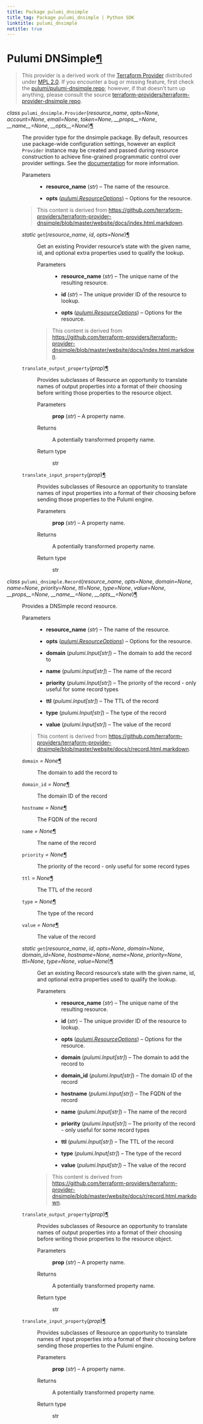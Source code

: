```yaml
---
title: Package pulumi_dnsimple
title_tag: Package pulumi_dnsimple | Python SDK
linktitle: pulumi_dnsimple
notitle: true
---
```


<div class="section" id="pulumi-dnsimple">
<h1>Pulumi DNSimple<a class="headerlink" href="#pulumi-dnsimple" title="Permalink to this headline">¶</a></h1>
<blockquote>
<div><p>This provider is a derived work of the <a class="reference external" href="https://github.com/terraform-providers/terraform-provider-dnsimple">Terraform Provider</a> distributed under
<a class="reference external" href="https://www.mozilla.org/en-US/MPL/2.0/">MPL 2.0</a>. If you encounter a bug or missing feature, first check the
<a class="reference external" href="https://github.com/pulumi/pulumi-dnsimple/issues">pulumi/pulumi-dnsimple repo</a>; however, if that doesn’t turn up
anything, please consult the source <a class="reference external" href="https://github.com/terraform-providers/terraform-provider-dnsimple/issues">terraform-providers/terraform-provider-dnsimple repo</a>.</p>
</div></blockquote>
<span class="target" id="module-pulumi_dnsimple"></span><dl class="class">
<dt id="pulumi_dnsimple.Provider">
<em class="property">class </em><code class="sig-prename descclassname">pulumi_dnsimple.</code><code class="sig-name descname">Provider</code><span class="sig-paren">(</span><em class="sig-param">resource_name</em>, <em class="sig-param">opts=None</em>, <em class="sig-param">account=None</em>, <em class="sig-param">email=None</em>, <em class="sig-param">token=None</em>, <em class="sig-param">__props__=None</em>, <em class="sig-param">__name__=None</em>, <em class="sig-param">__opts__=None</em><span class="sig-paren">)</span><a class="headerlink" href="#pulumi_dnsimple.Provider" title="Permalink to this definition">¶</a></dt>
<dd><p>The provider type for the dnsimple package. By default, resources use package-wide configuration
settings, however an explicit <code class="docutils literal notranslate"><span class="pre">Provider</span></code> instance may be created and passed during resource
construction to achieve fine-grained programmatic control over provider settings. See the
<a class="reference external" href="https://www.pulumi.com/docs/reference/programming-model/#providers">documentation</a> for more information.</p>
<dl class="field-list simple">
<dt class="field-odd">Parameters</dt>
<dd class="field-odd"><ul class="simple">
<li><p><strong>resource_name</strong> (<em>str</em>) – The name of the resource.</p></li>
<li><p><strong>opts</strong> (<a class="reference internal" href="../pulumi/#pulumi.ResourceOptions" title="pulumi.ResourceOptions"><em>pulumi.ResourceOptions</em></a>) – Options for the resource.</p></li>
</ul>
</dd>
</dl>
<blockquote>
<div><p>This content is derived from <a class="reference external" href="https://github.com/terraform-providers/terraform-provider-dnsimple/blob/master/website/docs/index.html.markdown">https://github.com/terraform-providers/terraform-provider-dnsimple/blob/master/website/docs/index.html.markdown</a>.</p>
</div></blockquote>
<dl class="method">
<dt id="pulumi_dnsimple.Provider.get">
<em class="property">static </em><code class="sig-name descname">get</code><span class="sig-paren">(</span><em class="sig-param">resource_name</em>, <em class="sig-param">id</em>, <em class="sig-param">opts=None</em><span class="sig-paren">)</span><a class="headerlink" href="#pulumi_dnsimple.Provider.get" title="Permalink to this definition">¶</a></dt>
<dd><p>Get an existing Provider resource’s state with the given name, id, and optional extra
properties used to qualify the lookup.</p>
<dl class="field-list simple">
<dt class="field-odd">Parameters</dt>
<dd class="field-odd"><ul class="simple">
<li><p><strong>resource_name</strong> (<em>str</em>) – The unique name of the resulting resource.</p></li>
<li><p><strong>id</strong> (<em>str</em>) – The unique provider ID of the resource to lookup.</p></li>
<li><p><strong>opts</strong> (<a class="reference internal" href="../pulumi/#pulumi.ResourceOptions" title="pulumi.ResourceOptions"><em>pulumi.ResourceOptions</em></a>) – Options for the resource.</p></li>
</ul>
</dd>
</dl>
<blockquote>
<div><p>This content is derived from <a class="reference external" href="https://github.com/terraform-providers/terraform-provider-dnsimple/blob/master/website/docs/index.html.markdown">https://github.com/terraform-providers/terraform-provider-dnsimple/blob/master/website/docs/index.html.markdown</a>.</p>
</div></blockquote>
</dd></dl>

<dl class="method">
<dt id="pulumi_dnsimple.Provider.translate_output_property">
<code class="sig-name descname">translate_output_property</code><span class="sig-paren">(</span><em class="sig-param">prop</em><span class="sig-paren">)</span><a class="headerlink" href="#pulumi_dnsimple.Provider.translate_output_property" title="Permalink to this definition">¶</a></dt>
<dd><p>Provides subclasses of Resource an opportunity to translate names of output properties
into a format of their choosing before writing those properties to the resource object.</p>
<dl class="field-list simple">
<dt class="field-odd">Parameters</dt>
<dd class="field-odd"><p><strong>prop</strong> (<em>str</em>) – A property name.</p>
</dd>
<dt class="field-even">Returns</dt>
<dd class="field-even"><p>A potentially transformed property name.</p>
</dd>
<dt class="field-odd">Return type</dt>
<dd class="field-odd"><p>str</p>
</dd>
</dl>
</dd></dl>

<dl class="method">
<dt id="pulumi_dnsimple.Provider.translate_input_property">
<code class="sig-name descname">translate_input_property</code><span class="sig-paren">(</span><em class="sig-param">prop</em><span class="sig-paren">)</span><a class="headerlink" href="#pulumi_dnsimple.Provider.translate_input_property" title="Permalink to this definition">¶</a></dt>
<dd><p>Provides subclasses of Resource an opportunity to translate names of input properties into
a format of their choosing before sending those properties to the Pulumi engine.</p>
<dl class="field-list simple">
<dt class="field-odd">Parameters</dt>
<dd class="field-odd"><p><strong>prop</strong> (<em>str</em>) – A property name.</p>
</dd>
<dt class="field-even">Returns</dt>
<dd class="field-even"><p>A potentially transformed property name.</p>
</dd>
<dt class="field-odd">Return type</dt>
<dd class="field-odd"><p>str</p>
</dd>
</dl>
</dd></dl>

</dd></dl>

<dl class="class">
<dt id="pulumi_dnsimple.Record">
<em class="property">class </em><code class="sig-prename descclassname">pulumi_dnsimple.</code><code class="sig-name descname">Record</code><span class="sig-paren">(</span><em class="sig-param">resource_name</em>, <em class="sig-param">opts=None</em>, <em class="sig-param">domain=None</em>, <em class="sig-param">name=None</em>, <em class="sig-param">priority=None</em>, <em class="sig-param">ttl=None</em>, <em class="sig-param">type=None</em>, <em class="sig-param">value=None</em>, <em class="sig-param">__props__=None</em>, <em class="sig-param">__name__=None</em>, <em class="sig-param">__opts__=None</em><span class="sig-paren">)</span><a class="headerlink" href="#pulumi_dnsimple.Record" title="Permalink to this definition">¶</a></dt>
<dd><p>Provides a DNSimple record resource.</p>
<dl class="field-list simple">
<dt class="field-odd">Parameters</dt>
<dd class="field-odd"><ul class="simple">
<li><p><strong>resource_name</strong> (<em>str</em>) – The name of the resource.</p></li>
<li><p><strong>opts</strong> (<a class="reference internal" href="../pulumi/#pulumi.ResourceOptions" title="pulumi.ResourceOptions"><em>pulumi.ResourceOptions</em></a>) – Options for the resource.</p></li>
<li><p><strong>domain</strong> (<em>pulumi.Input</em><em>[</em><em>str</em><em>]</em>) – The domain to add the record to</p></li>
<li><p><strong>name</strong> (<em>pulumi.Input</em><em>[</em><em>str</em><em>]</em>) – The name of the record</p></li>
<li><p><strong>priority</strong> (<em>pulumi.Input</em><em>[</em><em>str</em><em>]</em>) – The priority of the record - only useful for some record types</p></li>
<li><p><strong>ttl</strong> (<em>pulumi.Input</em><em>[</em><em>str</em><em>]</em>) – The TTL of the record</p></li>
<li><p><strong>type</strong> (<em>pulumi.Input</em><em>[</em><em>str</em><em>]</em>) – The type of the record</p></li>
<li><p><strong>value</strong> (<em>pulumi.Input</em><em>[</em><em>str</em><em>]</em>) – The value of the record</p></li>
</ul>
</dd>
</dl>
<blockquote>
<div><p>This content is derived from <a class="reference external" href="https://github.com/terraform-providers/terraform-provider-dnsimple/blob/master/website/docs/r/record.html.markdown">https://github.com/terraform-providers/terraform-provider-dnsimple/blob/master/website/docs/r/record.html.markdown</a>.</p>
</div></blockquote>
<dl class="attribute">
<dt id="pulumi_dnsimple.Record.domain">
<code class="sig-name descname">domain</code><em class="property"> = None</em><a class="headerlink" href="#pulumi_dnsimple.Record.domain" title="Permalink to this definition">¶</a></dt>
<dd><p>The domain to add the record to</p>
</dd></dl>

<dl class="attribute">
<dt id="pulumi_dnsimple.Record.domain_id">
<code class="sig-name descname">domain_id</code><em class="property"> = None</em><a class="headerlink" href="#pulumi_dnsimple.Record.domain_id" title="Permalink to this definition">¶</a></dt>
<dd><p>The domain ID of the record</p>
</dd></dl>

<dl class="attribute">
<dt id="pulumi_dnsimple.Record.hostname">
<code class="sig-name descname">hostname</code><em class="property"> = None</em><a class="headerlink" href="#pulumi_dnsimple.Record.hostname" title="Permalink to this definition">¶</a></dt>
<dd><p>The FQDN of the record</p>
</dd></dl>

<dl class="attribute">
<dt id="pulumi_dnsimple.Record.name">
<code class="sig-name descname">name</code><em class="property"> = None</em><a class="headerlink" href="#pulumi_dnsimple.Record.name" title="Permalink to this definition">¶</a></dt>
<dd><p>The name of the record</p>
</dd></dl>

<dl class="attribute">
<dt id="pulumi_dnsimple.Record.priority">
<code class="sig-name descname">priority</code><em class="property"> = None</em><a class="headerlink" href="#pulumi_dnsimple.Record.priority" title="Permalink to this definition">¶</a></dt>
<dd><p>The priority of the record - only useful for some record types</p>
</dd></dl>

<dl class="attribute">
<dt id="pulumi_dnsimple.Record.ttl">
<code class="sig-name descname">ttl</code><em class="property"> = None</em><a class="headerlink" href="#pulumi_dnsimple.Record.ttl" title="Permalink to this definition">¶</a></dt>
<dd><p>The TTL of the record</p>
</dd></dl>

<dl class="attribute">
<dt id="pulumi_dnsimple.Record.type">
<code class="sig-name descname">type</code><em class="property"> = None</em><a class="headerlink" href="#pulumi_dnsimple.Record.type" title="Permalink to this definition">¶</a></dt>
<dd><p>The type of the record</p>
</dd></dl>

<dl class="attribute">
<dt id="pulumi_dnsimple.Record.value">
<code class="sig-name descname">value</code><em class="property"> = None</em><a class="headerlink" href="#pulumi_dnsimple.Record.value" title="Permalink to this definition">¶</a></dt>
<dd><p>The value of the record</p>
</dd></dl>

<dl class="method">
<dt id="pulumi_dnsimple.Record.get">
<em class="property">static </em><code class="sig-name descname">get</code><span class="sig-paren">(</span><em class="sig-param">resource_name</em>, <em class="sig-param">id</em>, <em class="sig-param">opts=None</em>, <em class="sig-param">domain=None</em>, <em class="sig-param">domain_id=None</em>, <em class="sig-param">hostname=None</em>, <em class="sig-param">name=None</em>, <em class="sig-param">priority=None</em>, <em class="sig-param">ttl=None</em>, <em class="sig-param">type=None</em>, <em class="sig-param">value=None</em><span class="sig-paren">)</span><a class="headerlink" href="#pulumi_dnsimple.Record.get" title="Permalink to this definition">¶</a></dt>
<dd><p>Get an existing Record resource’s state with the given name, id, and optional extra
properties used to qualify the lookup.</p>
<dl class="field-list simple">
<dt class="field-odd">Parameters</dt>
<dd class="field-odd"><ul class="simple">
<li><p><strong>resource_name</strong> (<em>str</em>) – The unique name of the resulting resource.</p></li>
<li><p><strong>id</strong> (<em>str</em>) – The unique provider ID of the resource to lookup.</p></li>
<li><p><strong>opts</strong> (<a class="reference internal" href="../pulumi/#pulumi.ResourceOptions" title="pulumi.ResourceOptions"><em>pulumi.ResourceOptions</em></a>) – Options for the resource.</p></li>
<li><p><strong>domain</strong> (<em>pulumi.Input</em><em>[</em><em>str</em><em>]</em>) – The domain to add the record to</p></li>
<li><p><strong>domain_id</strong> (<em>pulumi.Input</em><em>[</em><em>str</em><em>]</em>) – The domain ID of the record</p></li>
<li><p><strong>hostname</strong> (<em>pulumi.Input</em><em>[</em><em>str</em><em>]</em>) – The FQDN of the record</p></li>
<li><p><strong>name</strong> (<em>pulumi.Input</em><em>[</em><em>str</em><em>]</em>) – The name of the record</p></li>
<li><p><strong>priority</strong> (<em>pulumi.Input</em><em>[</em><em>str</em><em>]</em>) – The priority of the record - only useful for some record types</p></li>
<li><p><strong>ttl</strong> (<em>pulumi.Input</em><em>[</em><em>str</em><em>]</em>) – The TTL of the record</p></li>
<li><p><strong>type</strong> (<em>pulumi.Input</em><em>[</em><em>str</em><em>]</em>) – The type of the record</p></li>
<li><p><strong>value</strong> (<em>pulumi.Input</em><em>[</em><em>str</em><em>]</em>) – The value of the record</p></li>
</ul>
</dd>
</dl>
<blockquote>
<div><p>This content is derived from <a class="reference external" href="https://github.com/terraform-providers/terraform-provider-dnsimple/blob/master/website/docs/r/record.html.markdown">https://github.com/terraform-providers/terraform-provider-dnsimple/blob/master/website/docs/r/record.html.markdown</a>.</p>
</div></blockquote>
</dd></dl>

<dl class="method">
<dt id="pulumi_dnsimple.Record.translate_output_property">
<code class="sig-name descname">translate_output_property</code><span class="sig-paren">(</span><em class="sig-param">prop</em><span class="sig-paren">)</span><a class="headerlink" href="#pulumi_dnsimple.Record.translate_output_property" title="Permalink to this definition">¶</a></dt>
<dd><p>Provides subclasses of Resource an opportunity to translate names of output properties
into a format of their choosing before writing those properties to the resource object.</p>
<dl class="field-list simple">
<dt class="field-odd">Parameters</dt>
<dd class="field-odd"><p><strong>prop</strong> (<em>str</em>) – A property name.</p>
</dd>
<dt class="field-even">Returns</dt>
<dd class="field-even"><p>A potentially transformed property name.</p>
</dd>
<dt class="field-odd">Return type</dt>
<dd class="field-odd"><p>str</p>
</dd>
</dl>
</dd></dl>

<dl class="method">
<dt id="pulumi_dnsimple.Record.translate_input_property">
<code class="sig-name descname">translate_input_property</code><span class="sig-paren">(</span><em class="sig-param">prop</em><span class="sig-paren">)</span><a class="headerlink" href="#pulumi_dnsimple.Record.translate_input_property" title="Permalink to this definition">¶</a></dt>
<dd><p>Provides subclasses of Resource an opportunity to translate names of input properties into
a format of their choosing before sending those properties to the Pulumi engine.</p>
<dl class="field-list simple">
<dt class="field-odd">Parameters</dt>
<dd class="field-odd"><p><strong>prop</strong> (<em>str</em>) – A property name.</p>
</dd>
<dt class="field-even">Returns</dt>
<dd class="field-even"><p>A potentially transformed property name.</p>
</dd>
<dt class="field-odd">Return type</dt>
<dd class="field-odd"><p>str</p>
</dd>
</dl>
</dd></dl>

</dd></dl>

</div>
